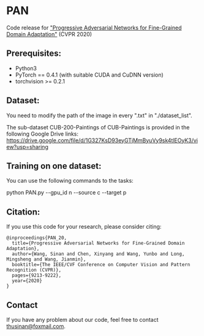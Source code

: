# PAN

Code release for ["Progressive Adversarial Networks for Fine-Grained Domain Adaptation"](https://openaccess.thecvf.com/content_CVPR_2020/papers/Wang_Progressive_Adversarial_Networks_for_Fine-Grained_Domain_Adaptation_CVPR_2020_paper.pdf) (CVPR 2020)

## Prerequisites:

* Python3
* PyTorch == 0.4.1 (with suitable CUDA and CuDNN version)
* torchvision >= 0.2.1

## Dataset:

You need to modify the path of the image in every ".txt" in "./dataset_list".

The sub-dataset CUB-200-Paintings of CUB-Paintings is provided in the following Google Drive links:
https://drive.google.com/file/d/1G327KsD93eyGTjMmByuVy9sk4tlEOyK3/view?usp=sharing


## Training on one dataset:

You can use the following commands to the tasks:

python PAN.py --gpu_id n --source c --target p

## Citation:

If you use this code for your research, please consider citing:

```
@inproceedings{PAN_20,
  title={Progressive Adversarial Networks for Fine-Grained Domain Adaptation},  
  author={Wang, Sinan and Chen, Xinyang and Wang, Yunbo and Long, Mingsheng and Wang, Jianmin}, 
  booktitle={The IEEE/CVF Conference on Computer Vision and Pattern Recognition (CVPR)}, 
  pages={9213-9222}, 
  year={2020} 
}
```
## Contact
If you have any problem about our code, feel free to contact thusinan@foxmail.com.
